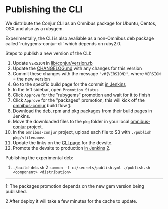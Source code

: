 # Publishing the CLI

We distribute the Conjur CLI as an Omnibus package for Ubuntu, Centos, OSX and also as a rubygem.

Experimentally, the CLI is also avaliable as a non-Omnibus deb package called 'rubygems-conjur-cli'
which depends on ruby2.0.

Steps to publish a new version of the CLI:

1. Update `VERSION` in [lib/conjur/version.rb](lib/conjur/version.rb)
2. Update the [CHANGELOG.md](CHANGELOG.md) with any changes for this version
3. Commit these changes with the message `"v#{VERSION}"`, where `VERSION` = the new version
4. Go to the specific build page for the commit [in Jenkins](https://jenkins.conjur.net/job/cli-ruby/)
5. In the left sidebar, open `Promotion Status`
6. Click `Approve` for the "rubygems" promotion and wait for it to finish
7. Click `Approve` for the "packages" promotion, this will kick off the [omnibus-conjur](https://jenkins.conjur.net/job/omnibus-conjur/) build flow [1](#ref1).
8. Download the [deb](https://jenkins.conjur.net/job/omnibus-conjur-ubuntu/), [rpm](https://jenkins.conjur.net/job/omnibus-conjur-centos/) and [pkg](https://jenkins.conjur.net/job/omnibus-conjur-osx/) packages from their build pages in Jenkins.
9. Move the downloaded files to the `pkg` folder in your local [omnibus-conjur](https://github.com/conjurinc/omnibus-conjur) project.
10. In the `omnibus-conjur` project, upload each file to S3 with `./publish pkg/<filename>`.
11. Update the links on the [CLI page](https://github.com/conjurinc/developer-www/blob/master/app/views/pages/cli/index.html.haml) for the devsite.
12. Promote the devsite to production [in Jenkins](https://jenkins.conjur.net/job/developer-www/) [2](#ref2).

Publishing the experimental deb:

1. `./build-deb.sh`
2 `summon -f ci/secrets/publish.yml ./publish.sh <component> <distribution>`

---

<a id="ref1">1</a>:
The packages promotion depends on the new gem version being published.

<a id="ref2">2</a>
After deploy it will take a few minutes for the cache to update.

